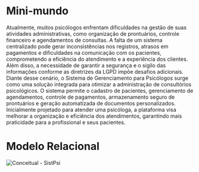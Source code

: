 # Mini-mundo

Atualmente, muitos psicólogos enfrentam dificuldades na gestão de suas atividades administrativas, como organização de prontuários, controle financeiro e agendamentos de consultas. A falta de um sistema centralizado pode gerar inconsistências nos registros, atrasos em pagamentos e dificuldades na comunicação com os pacientes, comprometendo a eficiência do atendimento e a experiência dos clientes. Além disso, a necessidade de garantir a segurança e o sigilo das informações conforme as diretrizes da LGPD impõe desafios adicionais. Diante desse cenário, o Sistema de Gerenciamento para Psicólogos surge como uma solução integrada para otimizar a administração de consultórios psicológicos. O sistema permite o cadastro de pacientes, gerenciamento de agendamentos, controle de pagamentos, armazenamento seguro de prontuários e geração automatizada de documentos personalizados. Inicialmente projetado para atender uma psicóloga, a plataforma visa melhorar a organização e eficiência dos atendimentos, garantindo mais praticidade para a profissional e seus pacientes.

# Modelo Relacional

![Conceitual - SistPsi](https://github.com/user-attachments/assets/953c40b0-6f13-4c19-b4b2-91e971f14ac8)

